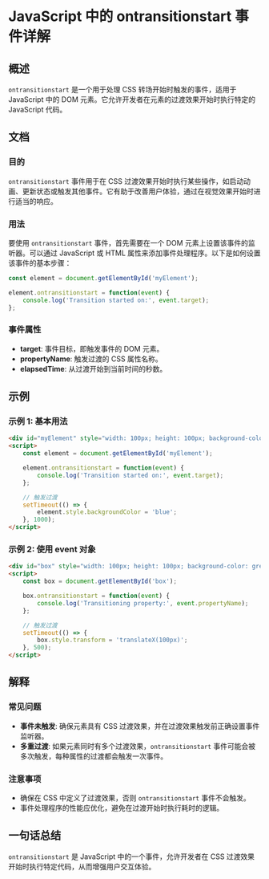 <!--
Meta Description: # JavaScript 中的 ontransitionstart 事件详解 ## 概述 `ontransitionstart` 是一个用于处理 CSS 转场开始时触发的事件，适用于 JavaScript 中的 DOM 元素。它允许开发者在元素的过渡效果开始时执行特定的 JavaScript 代码。...
Meta Keywords: ontransitionstart, event, javascript, css, element
-->

# JavaScript 中的 ontransitionstart 事件详解

## 概述
`ontransitionstart` 是一个用于处理 CSS 转场开始时触发的事件，适用于 JavaScript 中的 DOM 元素。它允许开发者在元素的过渡效果开始时执行特定的 JavaScript 代码。

## 文档
### 目的
`ontransitionstart` 事件用于在 CSS 过渡效果开始时执行某些操作，如启动动画、更新状态或触发其他事件。它有助于改善用户体验，通过在视觉效果开始时进行适当的响应。

### 用法
要使用 `ontransitionstart` 事件，首先需要在一个 DOM 元素上设置该事件的监听器。可以通过 JavaScript 或 HTML 属性来添加事件处理程序。以下是如何设置该事件的基本步骤：

```javascript
const element = document.getElementById('myElement');

element.ontransitionstart = function(event) {
    console.log('Transition started on:', event.target);
};
```

### 事件属性
- **target**: 事件目标，即触发事件的 DOM 元素。
- **propertyName**: 触发过渡的 CSS 属性名称。
- **elapsedTime**: 从过渡开始到当前时间的秒数。

## 示例
### 示例 1: 基本用法
```html
<div id="myElement" style="width: 100px; height: 100px; background-color: red; transition: background-color 2s;"></div>
<script>
    const element = document.getElementById('myElement');

    element.ontransitionstart = function(event) {
        console.log('Transition started on:', event.target);
    };

    // 触发过渡
    setTimeout(() => {
        element.style.backgroundColor = 'blue';
    }, 1000);
</script>
```

### 示例 2: 使用 event 对象
```html
<div id="box" style="width: 100px; height: 100px; background-color: green; transition: transform 1s;"></div>
<script>
    const box = document.getElementById('box');

    box.ontransitionstart = function(event) {
        console.log('Transitioning property:', event.propertyName);
    };

    // 触发过渡
    setTimeout(() => {
        box.style.transform = 'translateX(100px)';
    }, 500);
</script>
```

## 解释
### 常见问题
- **事件未触发**: 确保元素具有 CSS 过渡效果，并在过渡效果触发前正确设置事件监听器。
- **多重过渡**: 如果元素同时有多个过渡效果，`ontransitionstart` 事件可能会被多次触发，每种属性的过渡都会触发一次事件。

### 注意事项
- 确保在 CSS 中定义了过渡效果，否则 `ontransitionstart` 事件不会触发。
- 事件处理程序的性能应优化，避免在过渡开始时执行耗时的逻辑。

## 一句话总结
`ontransitionstart` 是 JavaScript 中的一个事件，允许开发者在 CSS 过渡效果开始时执行特定代码，从而增强用户交互体验。